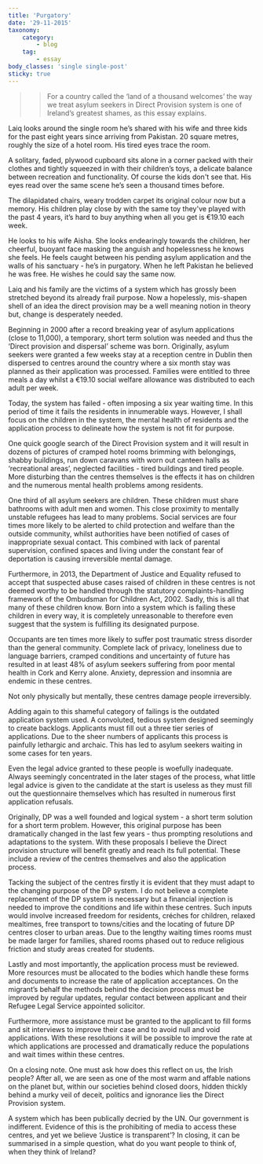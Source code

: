 ```yaml
---
title: 'Purgatory'
date: '29-11-2015'
taxonomy:
    category:
        - blog
    tag:
        - essay
body_classes: 'single single-post'
sticky: true
---
```


>> For a country called the ‘land of a thousand welcomes’ the way we treat asylum seekers in Direct Provision system is one of Ireland’s greatest shames, as this essay explains.

Laiq looks around the single room he’s shared with his wife and three kids for the past eight years since arriving from Pakistan. 20 square metres, roughly the size of a hotel room. His tired eyes trace the room. 

A solitary, faded, plywood cupboard sits alone in a corner packed with their clothes and tightly squeezed in with their children’s toys, a delicate balance between recreation and functionality. Of course the kids don't see that. His eyes read over the same scene he’s seen a thousand times before. 

The dilapidated chairs, weary trodden carpet its original colour now but a memory. His children play close by with the same toy they've played with the past 4 years, it’s hard to buy anything when all you get is €19.10 each week.

He looks to his wife Aisha. She looks endearingly towards the children, her cheerful, buoyant face masking the anguish and hopelessness he knows she feels. He feels caught between his pending asylum application and the walls of his sanctuary - he’s in purgatory. When he left Pakistan he believed he was free. He wishes he could say the same now.

Laiq and his family are the victims of a system which has grossly been stretched beyond its already frail purpose. Now a hopelessly, mis-shapen shell of an idea the direct provision may be a well meaning notion in theory but, change is desperately needed.

Beginning in 2000 after a record breaking year of asylum applications (close to 11,000), a temporary, short term solution was needed and thus the ‘Direct provision and dispersal’ scheme was born. Originally, asylum seekers were granted a few weeks stay at a reception centre in Dublin then dispersed to centres around the country where a six month stay was planned as their application was processed. Families were entitled to three meals a day whilst a €19.10 social welfare allowance was distributed to each adult per week.

Today, the system has failed - often imposing a six year waiting time. In this period of time it fails the residents in innumerable ways. However, I shall focus on the children in the system, the mental health of residents and the application process to delineate how the system is not fit for purpose.

One quick google search of the Direct Provision system and it will result in dozens of pictures of cramped hotel rooms brimming with belongings, shabby buildings, run down caravans with worn out canteen halls as ‘recreational areas’, neglected facilities - tired buildings and tired people. More disturbing than the centres themselves is the effects it has on children and the numerous mental health problems among residents.

One third of all asylum seekers are children. These children must share bathrooms with adult men and women. This close proximity to mentally unstable refugees has lead to many problems. Social services are four times more likely to be alerted to child protection and welfare than the outside community, whilst authorities have been notified of cases of inappropriate sexual contact. This combined with lack of parental supervision, confined spaces and living under the constant fear of deportation is causing irreversible mental damage.

Furthermore, in 2013, the Department of Justice and Equality refused to accept that suspected abuse cases raised of children in these centres is not deemed worthy to be handled through the statutory complaints-handling framework of the Ombudsman for Children Act, 2002. Sadly, this is all that many of these children know. Born into a system which is failing these children in every way, it is completely unreasonable to therefore even suggest that the system is fulfilling its designated purpose.

Occupants are ten times more likely to suffer post traumatic stress disorder than the general community. Complete lack of privacy, loneliness due to language barriers, cramped conditions and uncertainty of future has resulted in at least 48% of asylum seekers suffering from poor mental health in Cork and Kerry alone. Anxiety, depression and insomnia are endemic in these centres.

Not only physically but mentally, these centres damage people irreversibly.

Adding again to this shameful category of failings is the outdated application system used. A convoluted, tedious system designed seemingly to create backlogs. Applicants must fill out a three tier series of applications. Due to the sheer numbers of applicants this process is painfully lethargic and archaic. This has led to asylum seekers waiting in some cases for ten years.

Even the legal advice granted to these people is woefully inadequate. Always seemingly concentrated in the later stages of the process, what little legal advice is given to the candidate at the start is useless as they must fill out the questionnaire themselves which has resulted in numerous first application refusals.

Originally, DP was a well founded and logical system - a short term solution for a short term problem. However, this original purpose has been dramatically changed in the last few years - thus prompting resolutions and adaptations to the system. With these proposals I believe the Direct provision structure will benefit greatly and reach its full potential. These include a review of the centres themselves and also the application process.

Tacking the subject of the centres firstly it is evident that they must adapt to the changing purpose of the DP system. I do not believe a complete replacement of the DP system is necessary but a financial injection is needed to improve the conditions and life within these centres. Such inputs would involve increased freedom for residents, créches for children, relaxed mealtimes, free transport to towns/cities and the locating of future DP centres closer to urban areas. Due to the lengthy waiting times rooms must be made larger for families, shared rooms phased out to reduce religious friction and study areas created for students.

Lastly and most importantly, the application process must be reviewed. More resources must be allocated to the bodies which handle these forms and documents to increase the rate of application acceptances. On the migrant’s behalf the methods behind the decision process must be improved by regular updates, regular contact between applicant and their Refugee Legal Service appointed solicitor. 

Furthermore, more assistance must be granted to the applicant to fill forms and sit interviews to improve their case and to avoid null and void applications. With these resolutions it will be possible to improve the rate at which applications are processed and dramatically reduce the populations and wait times within these centres.

On a closing note. One must ask how does this reflect on us, the Irish people? After all, we are seen as one of the most warm and affable nations on the planet but, within our societies behind closed doors, hidden thickly behind a murky veil of deceit, politics and ignorance lies the Direct Provision system. 

A system which has been publically decried by the UN. Our government is indifferent. Evidence of this is the prohibiting of media to access these centres, and yet we believe ‘Justice is transparent’? In closing, it can be summarised in a simple question, what do you want people to think of, when they think of Ireland?

